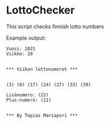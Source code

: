 # LottoChecker

This script checks finnish lotto numbers

Example output:

```
Vuosi: 2021
Viikko: 20


*** Viikon lottonumerot ***


(3) (6) (17) (24) (27) (33) (39) 

Lisänumero: (22)
Plus-numero: (11)


*** By Topias Mariapori ***
```
